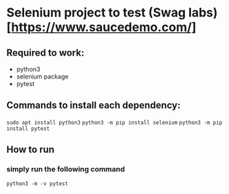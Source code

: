# Selenium project to test (Swag labs)[https://www.saucedemo.com/]

## Required to work:

- python3
- selenium package
- pytest

## Commands to install each dependency:

`sudo apt install python3`
`python3 -m pip install selenium`
`python3 -m pip install pytest`

## How to run

### simply run the following command
`python3 -m -v pytest`